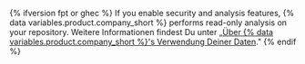 {% ifversion fpt or ghec %}
If you enable security and analysis features,
{% data variables.product.company_short %} performs read-only analysis on your repository. Weitere Informationen findest Du unter „[Über {% data variables.product.company_short %}'s Verwendung Deiner Daten](/github/understanding-how-github-uses-and-protects-your-data/about-githubs-use-of-your-data)."
{% endif %}
